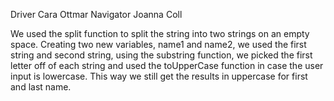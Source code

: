 Driver Cara Ottmar
Navigator Joanna Coll

We used the split function to split the string into two strings on an empty space. 
Creating two new variables, name1 and name2, we used the first string and second string, using the substring function, we picked the first letter off of each string and used the toUpperCase function in case the user input is lowercase. This way we still get the results in uppercase for first and last name.